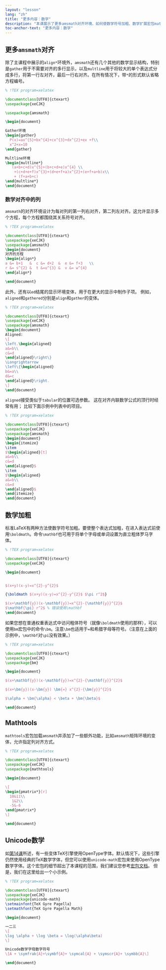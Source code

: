 ```yaml
---
layout: "lesson"
lang: "zh"
title: "更多内容：数学"
description: "本课展示了更多amsmath对齐环境、如何使数学符号加粗、数学扩展宏包mathtools，以及在数学中使用Unicode输入。"
toc-anchor-text: "更多内容：数学"
---
```


## 更多`amsmath`对齐

除了主课程中展示的`align*`环境外，`amsmath`还有几个其他的数学显示结构，特别是`gather`用于不需要对齐的多行显示，以及`multline`用于将较大的单个表达式分成多行，将第一行左对齐，最后一行右对齐。在所有情况下，带`*`的形式默认省略方程编号。

```latex
% !TEX program=xelatex

\documentclass[UTF8]{ctexart}
\usepackage{xeCJK}

\usepackage{amsmath}

\begin{document}

Gather环境
\begin{gather}
  P(x)=ax^{5}+bx^{4}+cx^{3}+dx^{2}+ex +f\\
  x^2+x=10
\end{gather}

Multline环境
\begin{multline*}
   (a+b+c+d)x^{5}+(b+c+d+e)x^{4} \\
    +(c+d+e+f)x^{3}+(d+e+f+a)x^{2}+(e+f+a+b)x\\
    + (f+a+b+c)
\end{multline*}
\end{document}
```

### 数学对齐中的列

`amsmath`的对齐环境设计为每对列的第一列右对齐，第二列左对齐。这允许显示多个方程，每个方程都围绕其关系符号对齐。

```latex
% !TEX program=xelatex

\documentclass[UTF8]{ctexart}
\usepackage{xeCJK}
\usepackage{amsmath}
\begin{document}
对齐的方程
\begin{align*}
a &= b+1   &  c &= d+2  &  e &= f+3   \\
r &= s^{2} &  t &=u^{3} &  v &= w^{4}
\end{align*}

\end{document}
```

此外，还有以`ed`结尾的显示环境变体，用于在更大的显示中制作子项。
例如，`aligned`和`gathered`分别是`align`和`gather`的变体。

```latex
% !TEX program=xelatex

\documentclass[UTF8]{ctexart}
\usepackage{xeCJK}
\usepackage{amsmath}
\begin{document}
Aligned:
\[
\left.\begin{aligned}
a&=b\\
c&=d
\end{aligned}\right\}
\Longrightarrow
\left\{\begin{aligned}
b&=a\\
d&=c
\end{aligned}\right.
\]
\end{document}
```

`aligned`接受类似于`tabular`的位置可选参数。
这在对齐内联数学公式的顶行时经常有用；
比较下面示例中列表中的项目。

```latex
% !TEX program=xelatex

\documentclass[UTF8]{ctexart}
\usepackage{xeCJK}
\usepackage{amsmath}
\begin{document}
\begin{itemize}
\item 
$\begin{aligned}[t]
a&=b\\
c&=d
\end{aligned}$
\item 
$\begin{aligned}
a&=b\\
c&=d
\end{aligned}$
\end{itemize}
\end{document}
```

## 数学加粗
标准LaTeX有两种方法使数学符号加粗。要使整个表达式加粗，在进入表达式前使用`\boldmath`。命令`\mathbf`也可用于将单个字母或单词设置为直立粗体罗马字体。

```latex
% !TEX program=xelatex

\documentclass[UTF8]{ctexart}
\usepackage{xeCJK}

\begin{document}


$(x+y)(x-y)=x^{2}-y^{2}$

{\boldmath $(x+y)(x-y)=x^{2}-y^{2}$ $\pi r^2$}

$(x+\mathbf{y})(x-\mathbf{y})=x^{2}-{\mathbf{y}}^{2}$
$\mathbf{\pi} r^2$ % 错误使用\mathbf
\end{document}
```

如果您想在普通权重表达式中访问粗体符号（就像`\boldmath`使用的那样），可以使用`bm`宏包中的命令`\bm`。注意`\bm`也适用于`=`和希腊字母等符号。（注意在上面的示例中，`\mathbf`对`\pi`没有效果。）

```latex
% !TEX program=xelatex

\documentclass[UTF8]{ctexart}
\usepackage{xeCJK}
\usepackage{bm}

\begin{document}

$(x+\mathbf{y})(x-\mathbf{y})=x^{2}-{\mathbf{y}}^{2}$

$(x+\bm{y})(x-\bm{y}) \bm{=} x^{2}-{\bm{y}}^{2}$

$\alpha + \bm{\alpha} < \beta + \bm{\beta}$

\end{document}
```

## Mathtools
`mathtools`宏包加载`amsmath`并添加了一些额外功能，比如`amsmath`矩阵环境的变体，允许指定列对齐方式。
```latex
% !TEX program=xelatex

\documentclass[UTF8]{ctexart}
\usepackage{xeCJK}
\usepackage{mathtools}

\begin{document}

\[
\begin{pmatrix*}[r]
  10&11\\
   1&2\\
  -5&-6
\end{pmatrix*}
\]

\end{document}
```

## Unicode数学

如[第14课](lesson-14)所述，有一些变体TeX引擎使用OpenType字体。默认情况下，这些引擎仍然使用经典的TeX数学字体，但您可以使用`unicode-math`宏包来使用OpenType数学字体。这个宏包的细节超出了本课程的范围，我们建议您参考[宏包文档](https://texdoc.org/pkg/unicode-math)。
但是，我们在这里给出一个小示例。

```latex
% !TEX program=xelatex

\documentclass[UTF8]{ctexart}
\usepackage{xeCJK}
\usepackage{unicode-math}
\setmainfont{TeX Gyre Pagella}
\setmathfont{TeX Gyre Pagella Math}

\begin{document}

一二三
\[
\log \alpha + \log \beta = \log(\alpha\beta)
\]

Unicode数学字母数字符号
\[A + \symfrak{A}+\symbf{A}+ \symcal{A} + \symscr{A}+ \symbb{A}\]

\end{document}
```
